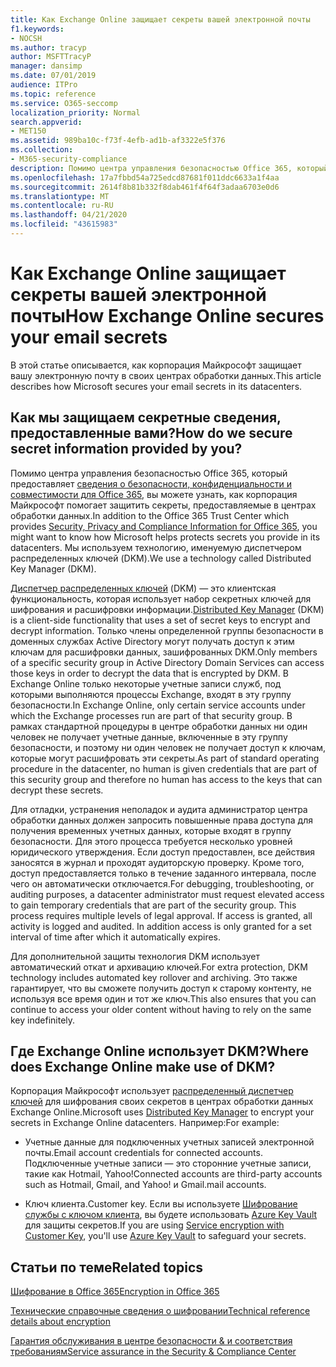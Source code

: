 ```yaml
---
title: Как Exchange Online защищает секреты вашей электронной почты
f1.keywords:
- NOCSH
ms.author: tracyp
author: MSFTTracyP
manager: dansimp
ms.date: 07/01/2019
audience: ITPro
ms.topic: reference
ms.service: O365-seccomp
localization_priority: Normal
search.appverid:
- MET150
ms.assetid: 989ba10c-f73f-4efb-ad1b-af3322e5f376
ms.collection:
- M365-security-compliance
description: Помимо центра управления безопасностью Office 365, который предоставляет сведения о безопасности, конфиденциальности и совместимости для Microsoft 365, вы можете узнать, как Майкрософт помогает защищать секреты, которые хранятся в центрах обработки данных. Мы используем технологию, именуемую диспетчером распределенных ключей (DKM).
ms.openlocfilehash: 17a7fbbd54a725edcd87681f011ddc6633a1f4aa
ms.sourcegitcommit: 2614f8b81b332f8dab461f4f64f3adaa6703e0d6
ms.translationtype: MT
ms.contentlocale: ru-RU
ms.lasthandoff: 04/21/2020
ms.locfileid: "43615983"
---
```

# <a name="how-exchange-online-secures-your-email-secrets"></a><span data-ttu-id="8c504-104">Как Exchange Online защищает секреты вашей электронной почты</span><span class="sxs-lookup"><span data-stu-id="8c504-104">How Exchange Online secures your email secrets</span></span>

<span data-ttu-id="8c504-105">В этой статье описывается, как корпорация Майкрософт защищает вашу электронную почту в своих центрах обработки данных.</span><span class="sxs-lookup"><span data-stu-id="8c504-105">This article describes how Microsoft secures your email secrets in its datacenters.</span></span>
  
## <a name="how-do-we-secure-secret-information-provided-by-you"></a><span data-ttu-id="8c504-106">Как мы защищаем секретные сведения, предоставленные вами?</span><span class="sxs-lookup"><span data-stu-id="8c504-106">How do we secure secret information provided by you?</span></span>

<span data-ttu-id="8c504-107">Помимо центра управления безопасностью Office 365, который предоставляет [сведения о безопасности, конфиденциальности и совместимости для Office 365](https://go.microsoft.com/fwlink/?linkid=874644), вы можете узнать, как корпорация Майкрософт помогает защитить секреты, предоставляемые в центрах обработки данных.</span><span class="sxs-lookup"><span data-stu-id="8c504-107">In addition to the Office 365 Trust Center which provides [Security, Privacy and Compliance Information for Office 365](https://go.microsoft.com/fwlink/?linkid=874644), you might want to know how Microsoft helps protects secrets you provide in its datacenters.</span></span> <span data-ttu-id="8c504-108">Мы используем технологию, именуемую диспетчером распределенных ключей (DKM).</span><span class="sxs-lookup"><span data-stu-id="8c504-108">We use a technology called Distributed Key Manager (DKM).</span></span>
  
<span data-ttu-id="8c504-109">[Диспетчер распределенных ключей](office-365-bitlocker-and-distributed-key-manager-for-encryption.md) (DKM) — это клиентская функциональность, которая использует набор секретных ключей для шифрования и расшифровки информации.</span><span class="sxs-lookup"><span data-stu-id="8c504-109">[Distributed Key Manager](office-365-bitlocker-and-distributed-key-manager-for-encryption.md) (DKM) is a client-side functionality that uses a set of secret keys to encrypt and decrypt information.</span></span> <span data-ttu-id="8c504-110">Только члены определенной группы безопасности в доменных службах Active Directory могут получать доступ к этим ключам для расшифровки данных, зашифрованных DKM.</span><span class="sxs-lookup"><span data-stu-id="8c504-110">Only members of a specific security group in Active Directory Domain Services can access those keys in order to decrypt the data that is encrypted by DKM.</span></span> <span data-ttu-id="8c504-111">В Exchange Online только некоторые учетные записи служб, под которыми выполняются процессы Exchange, входят в эту группу безопасности.</span><span class="sxs-lookup"><span data-stu-id="8c504-111">In Exchange Online, only certain service accounts under which the Exchange processes run are part of that security group.</span></span> <span data-ttu-id="8c504-112">В рамках стандартной процедуры в центре обработки данных ни один человек не получает учетные данные, включенные в эту группу безопасности, и поэтому ни один человек не получает доступ к ключам, которые могут расшифровать эти секреты.</span><span class="sxs-lookup"><span data-stu-id="8c504-112">As part of standard operating procedure in the datacenter, no human is given credentials that are part of this security group and therefore no human has access to the keys that can decrypt these secrets.</span></span>
  
<span data-ttu-id="8c504-p104">Для отладки, устранения неполадок и аудита администратор центра обработки данных должен запросить повышенные права доступа для получения временных учетных данных, которые входят в группу безопасности. Для этого процесса требуется несколько уровней юридического утверждения. Если доступ предоставлен, все действия заносятся в журнал и проходят аудиторскую проверку. Кроме того, доступ предоставляется только в течение заданного интервала, после чего он автоматически отключается.</span><span class="sxs-lookup"><span data-stu-id="8c504-p104">For debugging, troubleshooting, or auditing purposes, a datacenter administrator must request elevated access to gain temporary credentials that are part of the security group. This process requires multiple levels of legal approval. If access is granted, all activity is logged and audited. In addition access is only granted for a set interval of time after which it automatically expires.</span></span>
  
<span data-ttu-id="8c504-117">Для дополнительной защиты технология DKM использует автоматический откат и архивацию ключей.</span><span class="sxs-lookup"><span data-stu-id="8c504-117">For extra protection, DKM technology includes automated key rollover and archiving.</span></span> <span data-ttu-id="8c504-118">Это также гарантирует, что вы сможете получить доступ к старому контенту, не используя все время один и тот же ключ.</span><span class="sxs-lookup"><span data-stu-id="8c504-118">This also ensures that you can continue to access your older content without having to rely on the same key indefinitely.</span></span>
  
## <a name="where-does-exchange-online-make-use-of-dkm"></a><span data-ttu-id="8c504-119">Где Exchange Online использует DKM?</span><span class="sxs-lookup"><span data-stu-id="8c504-119">Where does Exchange Online make use of DKM?</span></span>

<span data-ttu-id="8c504-120">Корпорация Майкрософт использует [распределенный диспетчер ключей](office-365-bitlocker-and-distributed-key-manager-for-encryption.md) для шифрования своих секретов в центрах обработки данных Exchange Online.</span><span class="sxs-lookup"><span data-stu-id="8c504-120">Microsoft uses [Distributed Key Manager](office-365-bitlocker-and-distributed-key-manager-for-encryption.md) to encrypt your secrets in Exchange Online datacenters.</span></span> <span data-ttu-id="8c504-121">Например:</span><span class="sxs-lookup"><span data-stu-id="8c504-121">For example:</span></span>
  
- <span data-ttu-id="8c504-122">Учетные данные для подключенных учетных записей электронной почты.</span><span class="sxs-lookup"><span data-stu-id="8c504-122">Email account credentials for connected accounts.</span></span> <span data-ttu-id="8c504-123">Подключенные учетные записи — это сторонние учетные записи, такие как Hotmail, Yahoo!</span><span class="sxs-lookup"><span data-stu-id="8c504-123">Connected accounts are third-party accounts such as Hotmail, Gmail, and Yahoo!</span></span> <span data-ttu-id="8c504-124">и Gmail.</span><span class="sxs-lookup"><span data-stu-id="8c504-124">mail accounts.</span></span>

- <span data-ttu-id="8c504-125">Ключ клиента.</span><span class="sxs-lookup"><span data-stu-id="8c504-125">Customer key.</span></span> <span data-ttu-id="8c504-126">Если вы используете [Шифрование службы с ключом клиента](customer-key-overview.md), вы будете использовать [Azure Key Vault](https://docs.microsoft.com/azure/key-vault/key-vault-whatis) для защиты секретов.</span><span class="sxs-lookup"><span data-stu-id="8c504-126">If you are using [Service encryption with Customer Key](customer-key-overview.md), you'll use [Azure Key Vault](https://docs.microsoft.com/azure/key-vault/key-vault-whatis) to safeguard your secrets.</span></span>

## <a name="related-topics"></a><span data-ttu-id="8c504-127">Статьи по теме</span><span class="sxs-lookup"><span data-stu-id="8c504-127">Related topics</span></span>

[<span data-ttu-id="8c504-128">Шифрование в Office 365</span><span class="sxs-lookup"><span data-stu-id="8c504-128">Encryption in Office 365</span></span>](encryption.md)
  
[<span data-ttu-id="8c504-129">Технические справочные сведения о шифровании</span><span class="sxs-lookup"><span data-stu-id="8c504-129">Technical reference details about encryption</span></span>](technical-reference-details-about-encryption.md)
  
[<span data-ttu-id="8c504-130">Гарантия обслуживания в центре безопасности &amp; и соответствия требованиям</span><span class="sxs-lookup"><span data-stu-id="8c504-130">Service assurance in the Security &amp; Compliance Center</span></span>](https://go.microsoft.com/fwlink/?linkid=874645)
  

